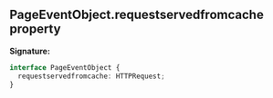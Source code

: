 ## PageEventObject.requestservedfromcache property

**Signature:**

```typescript
interface PageEventObject {
  requestservedfromcache: HTTPRequest;
}
```
